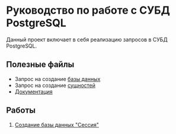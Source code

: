 # Руководство по работе с СУБД PostgreSQL
Данный проект включает в себя реализацию запросов в СУБД PostgreSQL.
## Полезные файлы
- Запрос на создание [базы данных](creating_database/create_database.sql) 
- Запрос на создание [сущностей](creating_database/create_tables.sql)
- [Документация](Documentation.docx)
## Работы
1. [Создание базы данных "Сессия"](/creating_database/README.md)
